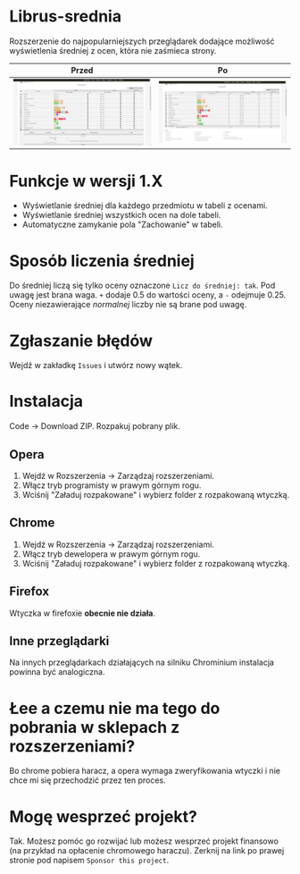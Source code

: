 # Librus-srednia
Rozszerzenie do najpopularniejszych przeglądarek dodające możliwość wyświetlenia średniej z ocen, która nie zaśmieca strony.

| Przed  | Po |
| ------------------------- | --------------------- |
| ![przed](img/before.png)  | ![po](img/after.png)  |

# Funkcje w wersji 1.X
* Wyświetlanie średniej dla każdego przedmiotu w tabeli z ocenami.
* Wyświetlanie średniej wszystkich ocen na dole tabeli.
* Automatyczne zamykanie pola "Zachowanie" w tabeli.

# Sposób liczenia średniej
Do średniej liczą się tylko oceny oznaczone `Licz do średniej: tak`. Pod uwagę jest brana waga. `+` dodaje 0.5 do wartości oceny, a `-` odejmuje 0.25. Oceny niezawierające *normalnej* liczby nie są brane pod uwagę.

# Zgłaszanie błędów
Wejdź w zakładkę `Issues` i utwórz nowy wątek.

# Instalacja
Code -> Download ZIP. Rozpakuj pobrany plik.
## Opera
1. Wejdź w Rozszerzenia -> Zarządzaj rozszerzeniami.
2. Włącz tryb programisty w prawym górnym rogu.
3. Wciśnij "Załaduj rozpakowane" i wybierz folder z rozpakowaną wtyczką.

## Chrome
1. Wejdź w Rozszerzenia -> Zarządzaj rozszerzeniami.
2. Włącz tryb dewelopera w prawym górnym rogu.
3. Wciśnij "Załaduj rozpakowane" i wybierz folder z rozpakowaną wtyczką.

## Firefox
Wtyczka w firefoxie **obecnie nie działa**.

## Inne przeglądarki
Na innych przeglądarkach działających na silniku Chrominium instalacja powinna być analogiczna.

# Łee a czemu nie ma tego do pobrania w sklepach z rozszerzeniami?
Bo chrome pobiera haracz, a opera wymaga zweryfikowania wtyczki i nie chce mi się przechodzić przez ten proces.

# Mogę wesprzeć projekt?
Tak. Możesz pomóc go rozwijać lub możesz wesprzeć projekt finansowo (na przykład na opłacenie chromowego haraczu). Zerknij na link po prawej stronie pod napisem `Sponsor this project`.

